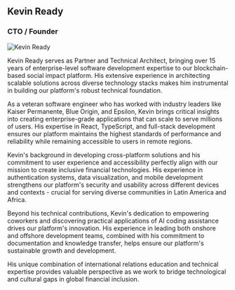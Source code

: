 ## Kevin Ready
### CTO / Founder

![Kevin Ready](https://thegivehub.com/img/kevin.jpg#bio-pic)

Kevin Ready serves as Partner and Technical Architect, bringing over 15 years of enterprise-level software development expertise to our blockchain-based social impact platform. His extensive experience in architecting scalable solutions across diverse technology stacks makes him instrumental in building our platform's robust technical foundation.

As a veteran software engineer who has worked with industry leaders like Kaiser Permanente, Blue Origin, and Epsilon, Kevin brings critical insights into creating enterprise-grade applications that can scale to serve millions of users. His expertise in React, TypeScript, and full-stack development ensures our platform maintains the highest standards of performance and reliability while remaining accessible to users in remote regions.

Kevin's background in developing cross-platform solutions and his commitment to user experience and accessibility perfectly align with our mission to create inclusive financial technologies. His experience in authentication systems, data visualization, and mobile development strengthens our platform's security and usability across different devices and contexts - crucial for serving diverse communities in Latin America and Africa.

Beyond his technical contributions, Kevin's dedication to empowering coworkers and discovering practical applications of AI coding assistance drives our platform's innovation. His experience in leading both onshore and offshore development teams, combined with his commitment to documentation and knowledge transfer, helps ensure our platform's sustainable growth and development.

His unique combination of international relations education and technical expertise provides valuable perspective as we work to bridge technological and cultural gaps in global financial inclusion.
